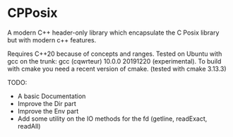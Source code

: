 # CPPosix
A modern C++ header-only library which encapsulate the C Posix library but with modern c++ features.

Requires C++20 because of concepts and ranges. Tested on Ubuntu with gcc on the trunk: gcc (cqwrteur) 10.0.0 20191220 (experimental).
To build with cmake you need a recent version of cmake. (tested with cmake 3.13.3)

TODO:
* A basic Documentation
* Improve the Dir part
* Improve the Env part
* Add some utility on the IO methods for the fd (getline, readExact, readAll)
